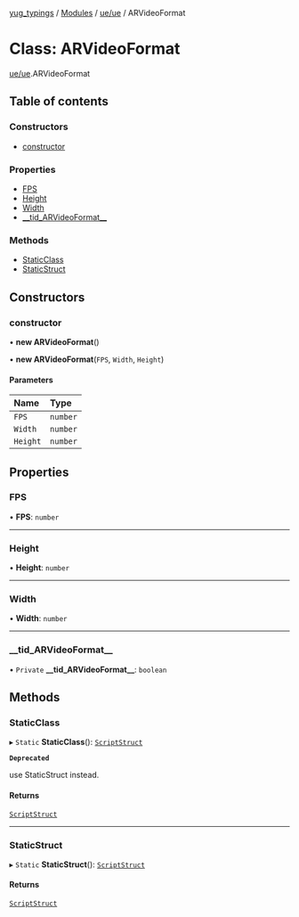 [yug_typings](../README.md) / [Modules](../modules.md) / [ue/ue](../modules/ue_ue.md) / ARVideoFormat

# Class: ARVideoFormat

[ue/ue](../modules/ue_ue.md).ARVideoFormat

## Table of contents

### Constructors

- [constructor](ue_ue.ARVideoFormat.md#constructor)

### Properties

- [FPS](ue_ue.ARVideoFormat.md#fps)
- [Height](ue_ue.ARVideoFormat.md#height)
- [Width](ue_ue.ARVideoFormat.md#width)
- [\_\_tid\_ARVideoFormat\_\_](ue_ue.ARVideoFormat.md#__tid_arvideoformat__)

### Methods

- [StaticClass](ue_ue.ARVideoFormat.md#staticclass)
- [StaticStruct](ue_ue.ARVideoFormat.md#staticstruct)

## Constructors

### constructor

• **new ARVideoFormat**()

• **new ARVideoFormat**(`FPS`, `Width`, `Height`)

#### Parameters

| Name | Type |
| :------ | :------ |
| `FPS` | `number` |
| `Width` | `number` |
| `Height` | `number` |

## Properties

### FPS

• **FPS**: `number`

___

### Height

• **Height**: `number`

___

### Width

• **Width**: `number`

___

### \_\_tid\_ARVideoFormat\_\_

• `Private` **\_\_tid\_ARVideoFormat\_\_**: `boolean`

## Methods

### StaticClass

▸ `Static` **StaticClass**(): [`ScriptStruct`](ue_ue.ScriptStruct.md)

**`Deprecated`**

use StaticStruct instead.

#### Returns

[`ScriptStruct`](ue_ue.ScriptStruct.md)

___

### StaticStruct

▸ `Static` **StaticStruct**(): [`ScriptStruct`](ue_ue.ScriptStruct.md)

#### Returns

[`ScriptStruct`](ue_ue.ScriptStruct.md)
